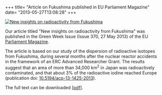 +++
title=  "Article on Fukushima published in EU Parliament Magazine"
date=   "2013-05-27T13:08:28"
+++

[![New insights on radioactivity from Fukushima](/img/Parliament.png "New insights on radioactivity from Fukushima")](http://viewer.zmags.com/publication/69355226?page=47#/69355226/48)  

Our article titled "New insights on radioactivity from Fukushima" was published in the Green Week Issue (Issue 370, 27 May 2013) of the EU [Parliament Magazine](https://www.theparliamentmagazine.eu).

The article is based on our study of the dispersion of radioactive isotopes from Fukushima, during several months after the nuclear reactor accidents in the framework of an ERC Advanced Researcher
Grant. The results suggest that an area
of more than 34,000 km<sup>2</sup> in Japan was
radioactively contaminated, and that
about 3% of the radioactive iodine reached
Europe (publication doi: [10.5194/acp-13-1425-2013](http://dx.doi.org/10.5194/acp-13-1425-2013)).

The full text can be downloaded [[pdf]](/pdf/Parliament.pdf).
